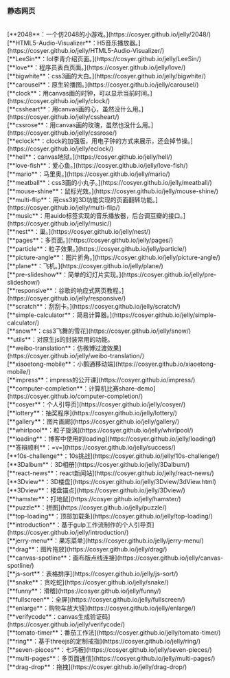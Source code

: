 ### 静态网页
<br>
[**2048**：一个仿2048的小游戏。](https://cosyer.github.io/jelly/2048/)<br>
[**HTML5-Audio-Visualizer**：H5音乐播放器。](https://cosyer.github.io/jelly/HTML5-Audio-Visualizer/)<br>
[**LeeSin**：lol李青介绍页面。](https://cosyer.github.io/jelly/LeeSin/)<br>
[**love**：程序员表白页面。](https://cosyer.github.io/jelly/love/)<br>
[**bigwhite**：css3画的大白。](https://cosyer.github.io/jelly/bigwhite/)<br>
[**carousel**：原生轮播图。](https://cosyer.github.io/jelly/carousel/)<br>
[**clock**：用canvas画的时钟，可以显示当前时间。](https://cosyer.github.io/jelly/clock/)<br>
[**cssheart**：用canvas画的心，虽然没什么用。](https://cosyer.github.io/jelly/cssheart/)<br>
[**cssrose**：用canvas画的玫瑰，虽然也没什么用。](https://cosyer.github.io/jelly/cssrose/)<br>
[**eclock**：clock的加强版，用电子钟的方式来展示，还会掉节操。](https://cosyer.github.io/jelly/eclock/)<br>
[**hell**：canvas地狱。](https://cosyer.github.io/jelly/hell/)<br>
[**love-fish**：爱心鱼。](https://cosyer.github.io/jelly/love-fish/)<br>
[**mario**：马里奥。](https://cosyer.github.io/jelly/mario/)<br>
[**meatball**：css3画的小丸子。](https://cosyer.github.io/jelly/meatball/)<br>
[**mouse-shine**：鼠标光效。](https://cosyer.github.io/jelly/mouse-shine/)<br>
[**multi-flip**：用css3的3D功能实现的页面翻转功能。](https://cosyer.github.io/jelly/multi-flip/)<br>
[**music**：用auido标签实现的音乐播放器，后台调豆瓣的接口。](https://cosyer.github.io/jelly/music/)<br>
[**nest**：巢。](https://cosyer.github.io/jelly/nest/)<br>
[**pages**：多页面。](https://cosyer.github.io/jelly/pages/)<br>
[**particle**：粒子效果。](https://cosyer.github.io/jelly/particle/)<br>
[**picture-angle**：图片折角。](https://cosyer.github.io/jelly/picture-angle/)<br>
[**plane**：飞机。](https://cosyer.github.io/jelly/plane/)<br>
[**pre-slideshow**：简单的幻灯片实现。](https://cosyer.github.io/jelly/pre-slideshow/)<br>
[**responsive**：谷歌的响应式网页教程。](https://cosyer.github.io/jelly/responsive/)<br>
[**scratch**：刮刮卡。](https://cosyer.github.io/jelly/scratch/)<br>
[**simple-calculator**：简易计算器。](https://cosyer.github.io/jelly/simple-calculator/)<br>
[**snow**：css3飞舞的雪花](https://cosyer.github.io/jelly/snow/)<br>
**utils**：对原生js的封装常用的功能。<br>
[**weibo-translation**：仿微博过渡效果](https://cosyer.github.io/jelly/weibo-translation/)<br>
[**xiaoetong-mobile**：小鹅通移动端](https://cosyer.github.io/xiaoetong-mobile/)<br>
[**impress**：impress的公开课](https://cosyer.github.io/impress/)<br>
[**computer-completion**：计算机比赛share-demo](https://cosyer.github.io/computer-completion/)<br>
[**cosyer**：个人引导页](https://cosyer.github.io/jelly/cosyer/)<br>
[**lottery**：抽奖程序](https://cosyer.github.io/jelly/lottery/)<br>
[**gallery**：图片画廊](https://cosyer.github.io/jelly/gallery/)<br>
[**whirlpool**：粒子旋涡](https://cosyer.github.io/jelly/whirlpool/)<br>
[**loading**：博客中使用的loading](https://cosyer.github.io/jelly/loading/)<br>
[**答辩顺利**：=v=](https://cosyer.github.io/jelly/success/)<br>
[**10s-challenge**：10s挑战](https://cosyer.github.io/jelly/10s-challenge/)<br>
[**3Dalbum**：3D相册](https://cosyer.github.io/jelly/3Dalbum/)<br>
[**react-news**：react新闻站](https://cosyer.github.io/jelly/react-news/)<br>
[**3Dview**：3D楼盘](https://cosyer.github.io/jelly/3Dview/3dView.html)<br>
[**3Dview**：楼盘锚点](https://cosyer.github.io/jelly/3Dview/)<br>
[**hamster**：打地鼠](https://cosyer.github.io/jelly/hamster/)<br>
[**puzzle**：拼图](https://cosyer.github.io/jelly/puzzle/)<br>
[**top-loading**：顶部加载条](https://cosyer.github.io/jelly/top-loading/)<br>
[**introduction**：基于gulp工作流制作的个人引导页](https://cosyer.github.io/jelly/introduction/)<br>
[**jerry-menu**：果冻菜单](https://cosyer.github.io/jelly/jerry-menu/)<br>
[**drag**：图片拖放](https://cosyer.github.io/jelly/drag/)<br>
[**canvas-spotline**：画布版点线连接](https://cosyer.github.io/jelly/canvas-spotline/)<br>
[**js-sort**：表格排序](https://cosyer.github.io/jelly/js-sort/)<br>
[**snake**：贪吃蛇](https://cosyer.github.io/jelly/snake/)<br>
[**funny**：滑稽](https://cosyer.github.io/jelly/funny/)<br>
[**fullscreen**：全屏](https://cosyer.github.io/jelly/fullscreen/)<br>
[**enlarge**：购物车放大镜](https://cosyer.github.io/jelly/enlarge/)<br>
[**verifycode**：canvas生成验证码](https://cosyer.github.io/jelly/verifycode/)<br>
[**tomato-timer**：番茄工作法](https://cosyer.github.io/jelly/tomato-timer/)<br>
[**ring**：基于threejs的定制戒指](https://cosyer.github.io/jelly/ring/)<br>
[**seven-pieces**：七巧板](https://cosyer.github.io/jelly/seven-pieces/)<br>
[**multi-pages**：多页面通信](https://cosyer.github.io/jelly/multi-pages/)<br>
[**drag-drop**：拖拽](https://cosyer.github.io/jelly/drag-drop/)<br>